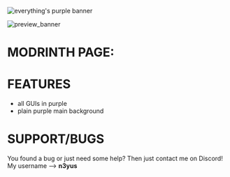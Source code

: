 ![everything's purple banner](https://github.com/user-attachments/assets/cad59bf9-de71-4717-a4bd-d44c20ce86f6)

![preview_banner](https://github.com/user-attachments/assets/8b03e188-4cc9-4119-b69e-f1b0d3fda0bf)

# MODRINTH PAGE: 

# FEATURES
- all GUIs in purple
- plain purple main background

# SUPPORT/BUGS
You found a bug or just need some help? Then just contact me on Discord! My username --> **n3yus**
